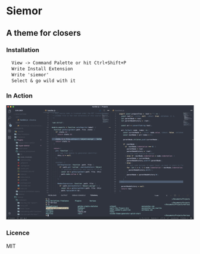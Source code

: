 # Siemor

## A theme for closers

### Installation

```
  View -> Command Palette or hit Ctrl+Shift+P
  Write Install Extension
  Write 'siemor'
  Select & go wild with it
```

### In Action

![screenshot](assets/screen.png)

### Licence

MIT
